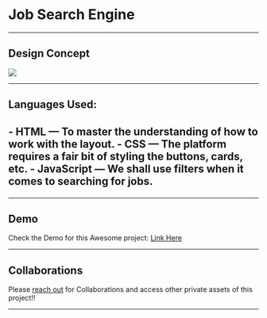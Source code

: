 <h1> Job Search Engine </h1>
<hr>
<h2> Design Concept </h2>
<img src="https://user-images.githubusercontent.com/31680529/162569192-d97f4c45-836a-4e70-9de7-0dde3c1c4e14.png"/>
<hr>
<h2>Languages Used:<h2>
- HTML — To master the understanding of how to work with the layout.
- CSS — The platform requires a fair bit of styling the buttons, cards, etc.
- JavaScript — We shall use filters when it comes to searching for jobs.
<hr>
<h2>Demo</h2>
Check the Demo for this Awesome project: <a href ="https://jobhunterdemo.netlify.app/"> Link Here</a>
<hr>
<h2>Collaborations</h2>
Please <a href="https://github.com/casulemarc">reach out</a> for Collaborations and access other private assets of this project!!
<hr>
